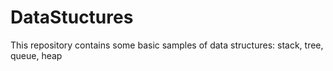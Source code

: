 # DataStuctures
This repository contains some basic samples of data structures: stack, tree, queue, heap
